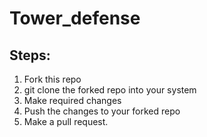 # Tower_defense
## Steps:
1. Fork this repo
2. git clone the forked repo into your system
3. Make required changes
4. Push the changes to your forked repo
5. Make a pull request.

